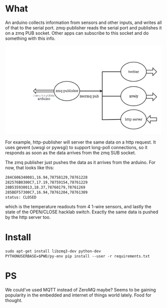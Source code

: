 What
====

An arduino collects information from sensors and other inputs, and writes all of that to the serial port.
zmq-publisher reads the serial port and publishes it on a zmq PUB socket. Other apps can subscribe to this
socket and do something with this info.

![bus](https://raw.githubusercontent.com/skopjehacklab/kika-info-bus/master/kika_info_bus.png)

For example, http-publisher will server the same data on a http request. It uses gevent (uwsgi or pywsgi) to
support long-poll connections, so it responds as soon as the data arrives from the zmq SUB socket.

The zmq publisher just pushes the data as it arrives from the arduino. For now, that looks like this:

    284C606340081,16.94,78758129,78761228
    282576B0300C7,17.19,78759154,78761229
    28B535930013,18.37,78760179,78761269
    285BEF57300C7,16.94,78761204,78761309
    status: CLOSED

which is the temperature readouts from 4 1-wire sensors, and lastly the state of the OPEN/CLOSE hacklab switch.
Exactly the same data is pushed by the http server too.


Install
=======

    sudo apt-get install libzmq3-dev python-dev
    PYTHONUSERBASE=$PWD/py-env pip install --user -r requirements.txt


PS
==

We could've used MQTT instead of ZeroMQ maybe? Seems to be gaining popularity in the embedded and internet of things
world lately. Food for thought.
